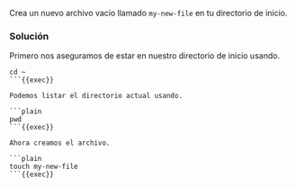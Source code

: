 
Crea un nuevo archivo vacío llamado `my-new-file` en tu directorio de inicio.
<br>

### Solución
Primero nos aseguramos de estar en nuestro directorio de inicio usando.

```plain
cd ~
```{{exec}}

Podemos listar el directorio actual usando.

```plain
pwd
```{{exec}}

Ahora creamos el archivo.

```plain
touch my-new-file
```{{exec}}

